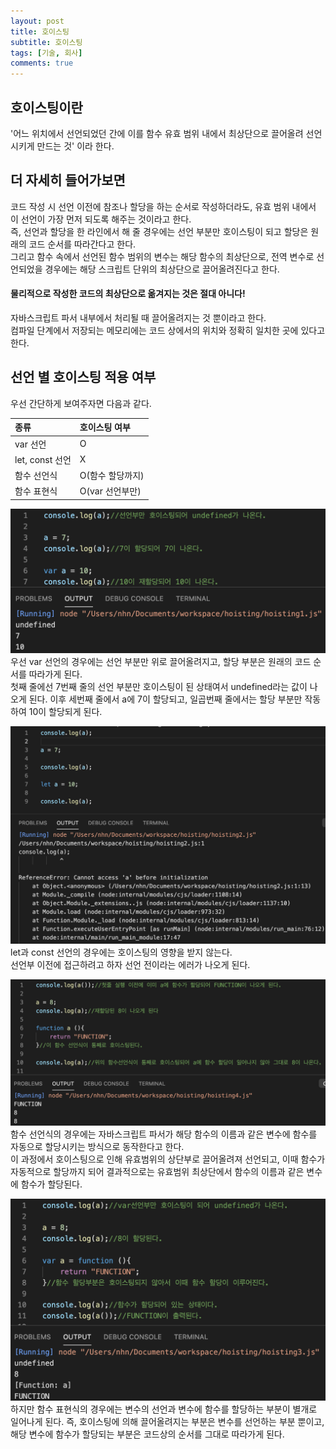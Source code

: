 ```yaml
--- 
layout: post 
title: 호이스팅
subtitle: 호이스팅 
tags: [기술, 회사] 
comments: true 
--- 
```


## 호이스팅이란
'어느 위치에서 선언되었던 간에 이를 함수 유효 범위 내에서 최상단으로 끌어올려 선언시키게 만드는 것' 이라 한다.


## 더 자세히 들어가보면
코드 작성 시 선언 이전에 참조나 할당을 하는 순서로 작성하더라도, 유효 범위 내에서 이 선언이 가장 먼저 되도록 해주는 것이라고 한다.  
즉, 선언과 할당을 한 라인에서 해 줄 경우에는 선언 부분만 호이스팅이 되고 할당은 원래의 코드 순서를 따라간다고 한다.  
그리고 함수 속에서 선언된 함수 범위의 변수는 해당 함수의 최상단으로, 전역 변수로 선언되었을 경우에는 해당 스크립트 단위의 최상단으로 끌어올려진다고 한다.  


#### 물리적으로 작성한 코드의 최상단으로 옮겨지는 것은 **절대** 아니다! 
자바스크립트 파서 내부에서 처리될 때 끌어올려지는 것 뿐이라고 한다.  
컴파일 단계에서 저장되는 메모리에는 코드 상에서의 위치와 정확히 일치한 곳에 있다고 한다.



## 선언 별 호이스팅 적용 여부
우선 간단하게 보여주자면 다음과 같다.  

| 종류 | 호이스팅 여부 |
| :------ |:--- |
| var 선언 | O |
| let, const 선언 | X |
| 함수 선언식 | O(함수 할당까지) |
| 함수 표현식 | O(var 선언부만) |  

![Crepe](/assets/img/hoisting/1.png)  
우선 var 선언의 경우에는 선언 부분만 위로 끌어올려지고, 할당 부분은 원래의 코드 순서를 따라가게 된다.  
첫째 줄에선 7번째 줄의 선언 부분만 호이스팅이 된 상태여서 undefined라는 값이 나오게 된다.
이후 세번째 줄에서 a에 7이 할당되고, 일곱번째 줄에서는 할당 부분만 작동하여 10이 할당되게 된다.


![Crepe](/assets/img/hoisting/2.png)  
let과 const 선언의 경우에는 호이스팅의 영향을 받지 않는다.  
선언부 이전에 접근하려고 하자 선언 전이라는 에러가 나오게 된다.


![Crepe](/assets/img/hoisting/3.png)  
함수 선언식의 경우에는 자바스크립트 파서가 해당 함수의 이름과 같은 변수에 함수를 자동으로 할당시키는 방식으로 동작한다고 한다.  
이 과정에서 호이스팅으로 인해 유효범위의 상단부로 끌어올려져 선언되고, 이때 함수가 자동적으로 할당까지 되어 결과적으로는 유효범위 최상단에서 함수의 이름과 같은 변수에 함수가 할당된다.  



![Crepe](/assets/img/hoisting/4.png)  
하지만 함수 표현식의 경우에는 변수의 선언과 변수에 함수를 할당하는 부분이 별개로 일어나게 된다. 즉, 호이스팅에 의해 끌어올려지는 부분은 변수를 선언하는 부분 뿐이고, 해당 변수에 함수가 할당되는 부분은 코드상의 순서를 그대로 따라가게 된다.  






